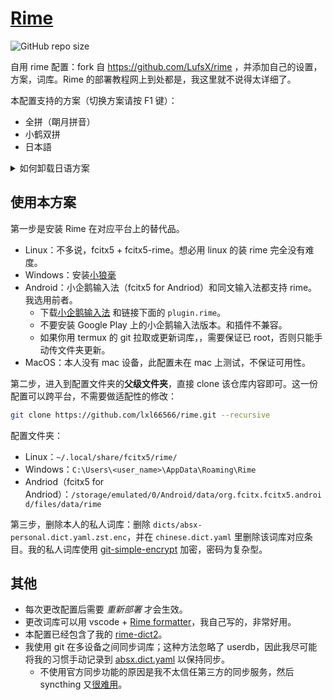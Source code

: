 # [Rime](https://blog.isteed.cc/post/rime-2022/)

![GitHub repo size](https://img.shields.io/github/repo-size/lxl66566/rime)

自用 rime 配置：fork 自 <https://github.com/LufsX/rime> ，并添加自己的设置，方案，词库。Rime 的部署教程网上到处都是，我这里就不说得太详细了。

本配置支持的方案（切换方案请按 F1 键）：

- 全拼（朙月拼音）
- 小鹤双拼
- 日本語

<details>
  <summary>如何卸载日语方案</summary>
  删除所有 `japanese` 开头的 yaml 文件与 `dicts-jap` 即可。
</details>

## 使用本方案

第一步是安装 Rime 在对应平台上的替代品。

- Linux：不多说，fcitx5 + fcitx5-rime。想必用 linux 的装 rime 完全没有难度。
- Windows：安装[小狼毫](https://github.com/rime/weasel/releases)
- Android：小企鹅输入法（fcitx5 for Andriod）和同文输入法都支持 rime。我选用前者。
  - 下载[小企鹅输入法](https://github.com/fcitx5-android/fcitx5-android/releases) 和链接下面的 `plugin.rime`。
  - 不要安装 Google Play 上的小企鹅输入法版本。和插件不兼容。
  - 如果你用 termux 的 git 拉取或更新词库，，需要保证已 root，否则只能手动传文件夹更新。
- MacOS：本人没有 mac 设备，此配置未在 mac 上测试，不保证可用性。

第二步，进入到配置文件夹的**父级文件夹**，直接 clone 该仓库内容即可。这一份配置可以跨平台，不需要做适配性的修改：

```sh
git clone https://github.com/lxl66566/rime.git --recursive
```

配置文件夹：

- Linux：`~/.local/share/fcitx5/rime/`
- Windows：`C:\Users\<user_name>\AppData\Roaming\Rime`
- Andriod（fcitx5 for Andriod）：`/storage/emulated/0/Android/data/org.fcitx.fcitx5.android/files/data/rime`

第三步，删除本人的私人词库：删除 `dicts/absx-personal.dict.yaml.zst.enc`，并在 `chinese.dict.yaml` 里删除该词库对应条目。我的私人词库使用 [git-simple-encrypt](https://github.com/lxl66566/git-simple-encrypt) 加密，密码为复杂型。

## 其他

- 每次更改配置后需要 _重新部署_ 才会生效。
- 更改词库可以用 vscode + [Rime formatter](https://github.com/lxl66566/rime-formatter)，我自己写的，非常好用。
- 本配置已经包含了我的 [rime-dict2](https://github.com/lxl66566/rime-dict2)。
- 我使用 git 在多设备之间同步词库；这种方法忽略了 userdb，因此我尽可能将我的习惯手动记录到 [absx.dict.yaml](dicts/absx.dict.yaml) 以保持同步。
  - 不使用官方同步功能的原因是我不太信任第三方的同步服务，然后 syncthing 又[很难用](https://t.me/withabsolutex/2090)。
